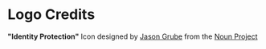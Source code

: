 # Logo Credits

**"Identity Protection"** Icon designed by [Jason Grube](http://www.thenounproject.com/grubedoo) from the [Noun Project](http://www.thenounproject.com)
